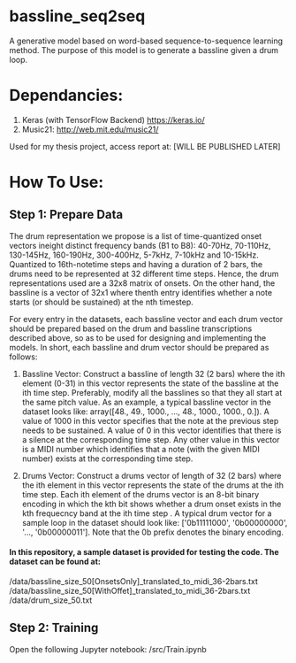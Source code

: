 # bassline_seq2seq

A generative model based on word-based sequence-to-sequence learning method. The purpose of this model is to generate a bassline given a drum loop.

# Dependancies:
1. Keras (with TensorFlow Backend)    https://keras.io/
2. Music21:                           http://web.mit.edu/music21/

Used for my thesis project, access report at: [WILL BE PUBLISHED LATER]

# How To Use:
## Step 1: Prepare Data
The drum representation we propose is a list of time-quantized onset vectors ineight distinct frequency bands (B1 to B8): 40-70Hz, 70-110Hz, 130-145Hz, 160-190Hz, 300-400Hz, 5-7kHz, 7-10kHz and 10-15kHz.  Quantized to 16th-notetime steps and having a duration of 2 bars, the drums need to be represented at 32 different time steps. Hence, the drum representations used are a 32x8 matrix of onsets. On the other hand, the bassline is a vector of 32x1 where thenth entry identifies whether a note starts (or should be sustained) at the nth timestep. 

For every entry in the datasets, each bassline vector and each drum vector should be prepared based on the drum and bassline transcriptions described above, so as to be used for designing and implementing the models. In short, each bassline and drum vector should be prepared as follows:

1. Bassline Vector: Construct a bassline of length 32 (2 bars) where the ith element (0-31) in this vector represents the state of the bassline at the ith time step. Preferably, modify all the basslines so that they all start at the same pitch value. As an example, a typical bassline vector in the dataset looks like: array([48., 49.,  1000., ..., 48.,  1000.,  1000.,  0.]). A value of 1000 in this vector specifies that the note at the previous step needs to be sustained. A value of 0 in this vector identifies that there is a silence at the corresponding time step. Any other value in this vector is a MIDI number which identifies that a note (with the given MIDI number) exists at the corresponding time step.
    
2. Drums Vector: Construct a drums vector of length of 32 (2 bars) where the ith element in this vector represents the state of the drums at the ith time step. Each ith element of the drums vector is an 8-bit binary encoding in which the kth bit shows whether a drum onset exists in the kth frequecncy band at the ith time step . A typical drum vector for a sample loop in the dataset should look like: ['0b11111000', '0b00000000', '..., '0b00000011']. Note that the 0b prefix denotes the binary encoding. 

#### In this repository, a sample dataset is provided for testing the code. The dataset can be found at:
/data/bassline_size_50[OnsetsOnly]_translated_to_midi_36-2bars.txt
/data/bassline_size_50[WithOffet]_translated_to_midi_36-2bars.txt
/data/drum_size_50.txt

## Step 2: Training
Open the following Jupyter notebook: /src/Train.ipynb

